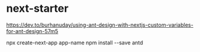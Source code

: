 # next-starter

https://dev.to/burhanuday/using-ant-design-with-nextjs-custom-variables-for-ant-design-57m5

npx create-next-app app-name
npm install --save antd
